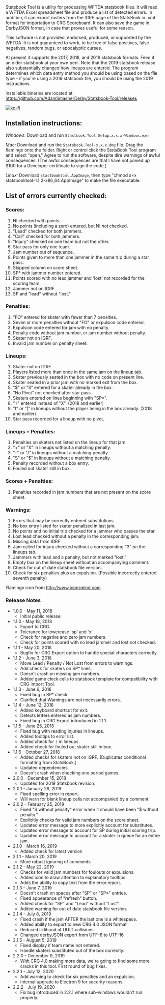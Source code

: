 Statsbook Tool is a utility for processing WFTDA statsbook files.  It will read a WFTDA Excel spreadsheet file and produce a list of detected errors.  In addition, it can export rosters from the IGRF page of the StatsBook in .xml format for importation to CRG Scoreboard. It can also save the game in DerbyJSON format, in case that proves useful for some reason. 

This software is not provided, endorsed, produced, or supported by the WFTDA.  It is not guaranteed to work, to be free of false positives, false negatives, random bugs, or apocalyptic curses.

At present it supports the 2017, 2018, and 2019 statsbook formats.  Feed it an older statsbook at your own peril. Note that the 2019 statsbook release also substantially changed how lineups are entered.  The program determines which data entry method you should be using based on the file type - if you're using a 2019 statsbook file, you should be using the 2019 instructions.

Installable binaries are located at:
https://github.com/AdamSmasherDerby/Statsbook-Tool/releases

[![ko-fi](https://www.ko-fi.com/img/githubbutton_sm.svg)](https://ko-fi.com/J3J11GKIZ)

## Installation instructions:

*Windows:* Download and run <code>Stastbook.Tool.Setup.x.x.x-Windows.exe</code>

*Mac:* Download and run the <code>Statsbook.Tool-x.x.x.dmg</code> file. Drag the flamingo onto the folder. Right or control click the StatsBook Tool program and select "open." Agree to run the software, despite dire warnings of awful consequences. (The awful consequences are that I have not ponied up $100 for a Developer certificate to sign the code.)

*Linux:* Download <code>stastbooktool.AppImage</code>, then type "chmod a+x statsbooktool-1.1.2-x86_64.AppImage" to make the file executable.


## List of errors currently checked:

### Scores:

1. NI checked with points.
2. No points (including a zero) entered, but NI *not* checked.
3. "Lead" checked for both jammers.
4. "Call" checked for both jammers.
5. "Injury" checked on one team but not the other.
6. Star pass for only one team.
7. Jam number out of sequence.
8. Points given to more than one jammer in the same trip during a star pass.
9. Skipped column on score sheet.
10. SP* with jammer number entered.
11. Points scored with no lead jammer and 'lost' not recorded for the scoring team.
12. Jammer not on IGRF.
13. SP and "lead" without "lost."

### Penalties:

1. "FO" entered for skater with fewer than 7 penalties.
2. Seven or more penalties without "FO" or expulsion code entered.
3. Expulsion code entered for jam with no penalty.
4. Penalty code without jam number, or jam number without penalty.
5. Skater not on IGRF.
6. Invalid jam number on penalty sheet.

### Lineups:

1. Skater not on IGRF.
2. Players listed more than once in the same jam on the lineup tab.
3. Skater previously seated in the box with no code on present line.
4. Skater seated in a prior jam with no marked exit from the box.
5. "$" or "S" entered for a skater already in the box.
6. "No Pivot" not checked after star pass.
7. Skaters entered on lines beginning with "SP*".
8. "ᚾ" entered instead of "X". (2018 and earlier)
9. "I" or "|" in lineups without the player being in the box already. (2018 and earlier)
10. Star pass recorded for a lineup with no pivot.

### Lineups + Penalties:

1. Penalties on skaters not listed on the lineup for that jam.
2. "+" or "X" in lineups without a matching penalty.
3. "-" or "/" in lineups without a matching penalty.
4. "S" or "$" in lineups without a matching penalty.
5. Penalty recorded without a box entry. 
6. Fouled out skater still in box.

### Scores + Penalties:

1. Penalties recorded in jam numbers that are not present on the score sheet.

### Warnings:
1. Errors that may be correctly entered substitutions.
2. No box entry listed for skater penalized in last jam.
3. No points and no initial trip checked for a jammer who passes the star.
4. Lost lead checked without a penalty in the corresponding jam.
5. Missing data from IGRF
6. Jam called for injury checked without a corresponding "3" on the lineups tab.
7. Jammers with lead and a penalty, but not marked "lost."
8. Empty box on the lineup sheet without an accompanying comment.
9. Check for out of date statsbook file version.
10. Check for six penalties plus an expulsion. (Possible incorrectly entered seventh penalty)

Flamingo icon from http://www.iconsmind.com

### Release Notes

* 1.0.0 - May 11, 2018
    * Initial public release.
* 1.1.0 - May 18, 2018
    * Export to CRG.
    * Tolerance for lowercase 'sp' and 'x'.
    * Check for negative and zero jam numbers.
    * Check for points scored with no lead jammer and lost not checked.
* 1.1.1 - May 20, 2018
    * Bugfix for CRG Export option to handle special characters correctly.
* 1.1.2 - June 3, 2018
    * Move Lead / Penalty / Not Lost from errors to warnings.
    * Add check for skaters on SP* lines.
    * Doesn't crash on missing jam numbers.
    * Added game clock cells to statsbook template for compatibility with CRG Import Tool.
* 1.1.3 - June 6, 2018
    * Fixed bug in SP* check.
    * Clarified that Warnings are not necessarily errors.
* 1.1.4 - June 12, 2018
    * Added keyboard shortcut for exit.
    * Detects letters entered as jam numbers.
    * Fixed bug in CRG Export introduced in 1.1.1.
* 1.1.5 - June 25, 2018
    * Fixed bug with reading injuries in lineups.
    * Added tooltips to error list.
    * Added check for ᚾ in lineups.
    * Added check for fouled out skater still in box.
* 1.1.6 - October 27, 2018
    * Added checks for skaters not on IGRF. (Duplicates conditional formatting from StatsBook.)
    * Updated dependencies.
    * Doesn't crash when checking one period games.
* 2.0.0 - December 15, 2018
    * Updated for 2019 Statsbook revision.
* 2.0.1 - January 29, 2019
    * Fixed spelling error in report.
    * Will warn for blank lineup cells not accompanied by a comment.
* 2.0.2 - February 25, 2019
    * Fixed "S without penalty" error when it should have been "$ without penalty."
    * Explicitly checks for valid jam numbers on the score sheet.
    * Updated error message to more explicitly account for substitutes.
    * Updated error message to account for SP during initial scoring trip.
    * Updated error message to account for a skater in queue for an entire jam.
* 2.1.0 - March 16, 2019
    * Added check for latest version
* 2.1.1 - March 20, 2019
    * More robust ignoring of comments
* 2.1.2 - May 22, 2019
    * Checks for valid jam numbers for foulouts or expulsions.
    * Added icon to draw attention to explanatory tooltips.
    * Adds the ability to copy text from the error report.
* 2.1.3 - June 7, 2019
    * Doesn't crash on spaces after "SP" or "SP*" entries.
    * Fixed appearance of "refresh" button.
    * Added check for "SP" and "Lead" without "Lost".
    * Added warning for out of date statsbook file version.
* 2.1.4 - July 8, 2019
    * Fixed crash if the jam AFTER the last one is a whitespace.
    * Added ability to export to new CRG 4.0 JSON format
    * Reduced liklihood of UUID collisions.
    * Changed derbyJSON export from UTF-8 to UTF-16
* 2.1.5 - August 5, 2019
    * Fixed display if team name not entered.
    * Handle skaters substituted out of the box correctly.
* 2.2.0 - December 9, 2019
    * With CRG 4.0 making more data, we're going to find some more cracks in this tool. First round of bug fixes.
* 2.2.1 - July 12, 2020
    * Add warning to check for six penalties and an expulsion.
    * Internal upgrade to Electron 9 for security reasons.
* 2.2.2 - July 19, 2020
    * Fix bug introduced in 2.2.1 where sub-windows wouldn't run properly.